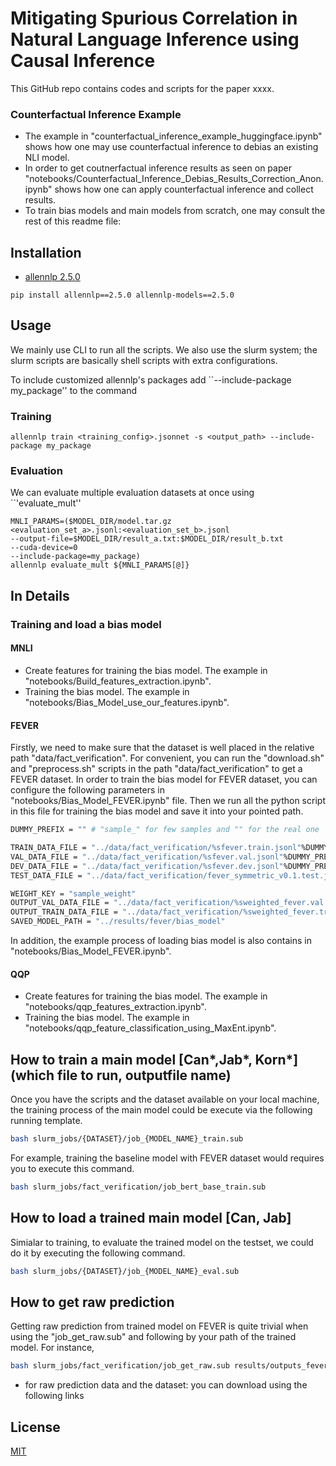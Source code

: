 # Mitigating Spurious Correlation in Natural Language Inference using Causal Inference

This GitHub repo contains codes and scripts for the paper xxxx.
### Counterfactual Inference Example
- The example in "counterfactual_inference_example_huggingface.ipynb" shows how one may use counterfactual inference to debias an existing NLI model.
- In order to get coutnerfactual inference results as seen on paper "notebooks/Counterfactual_Inference_Debias_Results_Correction_Anon.ipynb" shows how one can apply counterfactual inference and collect results.
- To train bias models and main models from scratch, one may consult the rest of this readme file:



## Installation

- [allennlp 2.5.0](https://github.com/allenai/allennlp/tree/v2.5.0)



```shell
pip install allennlp==2.5.0 allennlp-models==2.5.0
```

## Usage

We mainly use CLI to run all the scripts.  We also use the slurm system; the slurm scripts are basically shell scripts with extra configurations. 

To include customized allennlp's packages add ``--include-package my_package'' to the command

### Training 

```shell
allennlp train <training_config>.jsonnet -s <output_path> --include-package my_package
```

### Evaluation

We can evaluate multiple evaluation datasets at once using ``'evaluate_mult''

```shell
MNLI_PARAMS=($MODEL_DIR/model.tar.gz  
<evaluation_set_a>.jsonl:<evaluation_set_b>.jsonl
--output-file=$MODEL_DIR/result_a.txt:$MODEL_DIR/result_b.txt
--cuda-device=0
--include-package=my_package)
allennlp evaluate_mult ${MNLI_PARAMS[@]}
```


## In Details


### Training and load a bias model

#### MNLI
- Create features for training the bias model. The example in "notebooks/Build_features_extraction.ipynb".
- Training the bias model. The example in "notebooks/Bias_Model_use_our_features.ipynb".

#### FEVER
Firstly, we need to make sure that the dataset is well placed in the relative path "data/fact_verification". For convenient, you can run the "download.sh" and "preprocess.sh" scripts in the path "data/fact_verification" to get a FEVER dataset. In order to train the bias model for FEVER dataset, you can configure the following parameters in "notebooks/Bias_Model_FEVER.ipynb" file. Then we run all the python script in this file for training the bias model and save it into your pointed path.

```bash
DUMMY_PREFIX = "" # "sample_" for few samples and "" for the real one

TRAIN_DATA_FILE = "../data/fact_verification/%sfever.train.jsonl"%DUMMY_PREFIX
VAL_DATA_FILE = "../data/fact_verification/%sfever.val.jsonl"%DUMMY_PREFIX
DEV_DATA_FILE = "../data/fact_verification/%sfever.dev.jsonl"%DUMMY_PREFIX
TEST_DATA_FILE = "../data/fact_verification/fever_symmetric_v0.1.test.jsonl"
```

```bash
WEIGHT_KEY = "sample_weight"
OUTPUT_VAL_DATA_FILE = "../data/fact_verification/%sweighted_fever.val.jsonl"%DUMMY_PREFIX
OUTPUT_TRAIN_DATA_FILE = "../data/fact_verification/%sweighted_fever.train.jsonl"%DUMMY_PREFIX
SAVED_MODEL_PATH = "../results/fever/bias_model"
```

In addition, the example process of loading bias model is also contains in "notebooks/Bias_Model_FEVER.ipynb".

#### QQP
- Create features for training the bias model. The example in "notebooks/qqp_features_extraction.ipynb".
- Training the bias model. The example in "notebooks/qqp_feature_classification_using_MaxEnt.ipynb".


## How to train a main model  [Can*,Jab*, Korn*]  (which file to run, outputfile name)

Once you have the scripts and the dataset available on your local machine, the training process of the main model could be execute via the following running template.

```bash
bash slurm_jobs/{DATASET}/job_{MODEL_NAME}_train.sub
```

For example, training the baseline model with FEVER dataset would requires you to execute this command.

```bash
bash slurm_jobs/fact_verification/job_bert_base_train.sub
```


## How to load a trained main model [Can, Jab]

Simialar to training, to evaluate the trained model on the testset, we could do it by executing the following command.

```bash
bash slurm_jobs/{DATASET}/job_{MODEL_NAME}_eval.sub
```

## How to get raw prediction

Getting raw prediction from trained model on FEVER is quite trivial when using the "job_get_raw.sub" and following by your path of the trained model. For instance,

```bash
bash slurm_jobs/fact_verification/job_get_raw.sub results/outputs_fever_bert_base_1
```

- for raw prediction data and the dataset: you can download using the following links


## License
[MIT](https://choosealicense.com/licenses/mit/)


